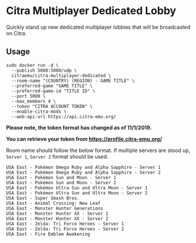 # Citra Multiplayer Dedicated Lobby

Quickly stand up new dedicated multiplayer lobbies that will be broadcasted on Citra.

## Usage
```
sudo docker run -d \
  --publish 5000:5000/udp \
  citraemu/citra-multiplayer-dedicated \
  --room-name "(COUNTRY) (REGION) - GAME TITLE" \
  --preferred-game "GAME TITLE" \
  --preferred-game-id "TITLE ID" \
  --port 5000 \
  --max_members 4 \
  --token "CITRA ACCOUNT TOKEN" \
  --enable-citra-mods \
  --web-api-url https://api.citra-emu.org/
```

**Please note, the token format has changed as of 11/1/2019.**

**You can retrieve your token from https://profile.citra-emu.org/**

Room name should follow the below format.
If multiple servers are stood up, `Server 1`, `Server 2` format should be used.
```
USA East - Pokémon Omega Ruby and Alpha Sapphire - Server 1
USA East - Pokémon Omega Ruby and Alpha Sapphire - Server 2
USA East - Pokémon Sun and Moon - Server 1               
USA East - Pokémon Sun and Moon - Server 2               
USA East - Pokémon Ultra Sun and Ultra Moon - Server 1   
USA East - Pokémon Ultra Sun and Ultra Moon - Server 2   
USA East - Super Smash Bros.                            
USA East - Animal Crossing: New Leaf                     
USA East - Monster Hunter Generations                    
USA East - Monster Hunter XX - Server 1                  
USA East - Monster Hunter XX - Server 2                 
USA East - Zelda: Tri Force Heroes - Server 1            
USA East - Zelda: Tri Force Heroes - Server 2
USA East - Fire Emblem Awakening                     
```

